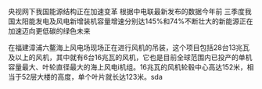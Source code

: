 央视网下我国能源结构正在加速变革
根据中电联最新发布的数据今年前
三季度我国太阳能发电及风电新增装机容量增速分别达145%和74%不断壮大的新能源正在加速迈向更低碳的绿色未来

在福建漳浦六鳌海上风电场现场正在进行风机的吊装，这个项目包括28台13兆瓦及以上的风机，其中就有6台16兆瓦的风机，它也是目前全球范围内已投产的单机容量最大、叶轮直径最大的海上风电i机组。16兆瓦的风机轮毂中心高达152米，相当于52层大楼的高度，单个叶片就长达123米。sda
